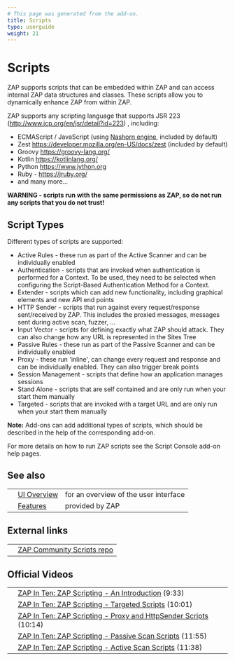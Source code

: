 ```yaml
---
# This page was generated from the add-on.
title: Scripts
type: userguide
weight: 21
---
```


# Scripts

ZAP supports scripts that can be embedded within ZAP and can access internal ZAP data structures and classes.
These scripts allow you to dynamically enhance ZAP from within ZAP.

ZAP supports any scripting language that supports JSR 223 (http://www.jcp.org/en/jsr/detail?id=223) , including:

* ECMAScript / JavaScript (using [Nashorn engine](https://docs.oracle.com/javase/8/docs/technotes/guides/scripting/nashorn/), included by default)
* Zest <https://developer.mozilla.org/en-US/docs/zest> (included by default)
* Groovy <https://groovy-lang.org/>
* Kotlin <https://kotlinlang.org/>
* Python <https://www.jython.org>
* Ruby - <https://jruby.org/>
* and many more...

**WARNING - scripts run with the same permissions as ZAP, so do not run any scripts that you do not trust!**

## Script Types

Different types of scripts are supported:

* Active Rules - these run as part of the Active Scanner and can be individually enabled
* Authentication - scripts that are invoked when authentication is performed for a Context. To be used, they need to be selected when configuring the Script-Based Authentication Method for a Context.
* Extender - scripts which can add new functionality, including graphical elements and new API end points
* HTTP Sender - scripts that run against every request/response sent/received by ZAP. This includes the proxied messages, messages sent during active scan, fuzzer, ...
* Input Vector - scripts for defining exactly what ZAP should attack. They can also change how any URL is represented in the Sites Tree
* Passive Rules - these run as part of the Passive Scanner and can be individually enabled
* Proxy - these run 'inline', can change every request and response and can be individually enabled. They can also trigger break points
* Session Management - scripts that define how an application manages sessions
* Stand Alone - scripts that are self contained and are only run when your start them manually
* Targeted - scripts that are invoked with a target URL and are only run when your start them manually

**Note:** Add-ons can add additional types of scripts, which should be described in the help of the corresponding add-on.

For more details on how to run ZAP scripts see the Script Console add-on help pages.

## See also

|   |                                           |                                       |
|---|-------------------------------------------|---------------------------------------|
|   | [UI Overview](/docs/desktop/ui/)          | for an overview of the user interface |
|   | [Features](/docs/desktop/start/features/) | provided by ZAP                       |

## External links

|   |                                                                            |
|---|----------------------------------------------------------------------------|
|   | [ZAP Community Scripts repo](https://github.com/zaproxy/community-scripts) |

## Official Videos

|   |                                                                                                                            |
|---|----------------------------------------------------------------------------------------------------------------------------|
|   | [ZAP In Ten: ZAP Scripting - An Introduction](https://play.sonatype.com/watch/7gR4qYzUZ686wEDMBfxGdf) (9:33)               |
|   | [ZAP In Ten: ZAP Scripting - Targeted Scripts](https://play.sonatype.com/watch/JzX1YkJqdk7BYTMHikh433) (10:01)             |
|   | [ZAP In Ten: ZAP Scripting - Proxy and HttpSender Scripts](https://play.sonatype.com/watch/4no8EY1iB8RdnQLPFpYi2a) (10:14) |
|   | [ZAP In Ten: ZAP Scripting - Passive Scan Scripts](https://play.sonatype.com/watch/HfENJ3GJB3zbD6sMscDrjD) (11:55)         |
|   | [ZAP In Ten: ZAP Scripting - Active Scan Scripts](https://play.sonatype.com/watch/aEwqErXFMTYdDDQbTgnJeA) (11:38)          |
